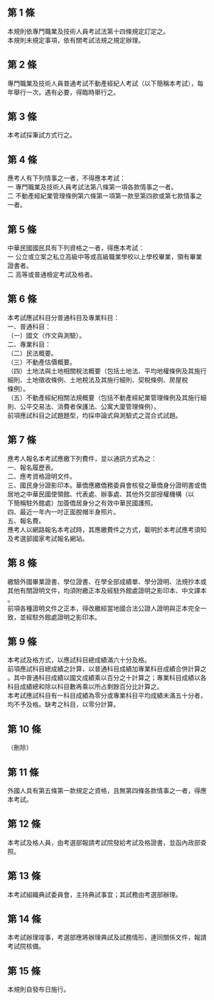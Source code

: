 第 1 條
-------
本規則依專門職業及技術人員考試法第十四條規定訂定之。  
本規則未規定事項，依有關考試法規之規定辦理。

第 2 條
-------
專門職業及技術人員普通考試不動產經紀人考試（以下簡稱本考試），每  
年舉行一次。遇有必要，得臨時舉行之。

第 3 條
-------
本考試採筆試方式行之。

第 4 條
-------
應考人有下列情事之一者，不得應本考試：  
一  專門職業及技術人員考試法第八條第一項各款情事之一者。  
二  不動產經紀業管理條例第六條第一項第一款至第四款或第七款情事之  
    一者。

第 5 條
-------
中華民國國民具有下列資格之一者，得應本考試：  
一  公立或立案之私立高級中等或高級職業學校以上學校畢業，領有畢業  
    證書者。  
二  高等或普通檢定考試及格者。

第 6 條
-------
本考試應試科目分普通科目及專業科目：  
一、普通科目：  
（一）國文（作文與測驗）。  
二、專業科目：  
（二）民法概要。  
（三）不動產估價概要。  
（四）土地法與土地相關稅法概要（包括土地法、平均地權條例及其施行  
      細則、土地徵收條例、土地稅法及其施行細則、契稅條例、房屋稅  
      條例）。  
（五）不動產經紀相關法規概要（包括不動產經紀業管理條例及其施行細  
      則、公平交易法、消費者保護法、公寓大廈管理條例）。  
前項應試科目之試題題型，均採申論式與測驗式之混合式試題。

第 7 條
-------
應考人報名本考試應繳下列費件，並以通訊方式為之：  
一、報名履歷表。  
二、應考資格證明文件。  
三、國民身分證影印本。華僑應繳僑務委員會核發之華僑身分證明書或僑  
    居地之中華民國使領館、代表處、辦事處、其他外交部授權機構（以  
    下簡稱駐外館處）加簽僑居身分之有效中華民國護照。  
四、最近一年內一吋正面脫帽半身照片。  
五、報名費。  
應考人以網路報名本考試時，其應繳費件之方式，載明於本考試應考須知  
及考選部國家考試報名網站。

第 8 條
-------
繳驗外國畢業證書、學位證書、在學全部成績單、學分證明、法規抄本或  
其他有關證明文件，均須附繳正本及經駐外館處證明之影印本、中文譯本  
。  
前項各種證明文件之正本，得改繳經當地國合法公證人證明與正本完全一  
致，並經駐外館處證明之影印本。

第 9 條
-------
本考試及格方式，以應試科目總成績滿六十分及格。  
前項應試科目總成績之計算，以普通科目成績加專業科目成績合併計算之  
。其中普通科目成績以國文成績乘以百分之十計算之；專業科目成績以各  
科目成績總和除以科目數再乘以所占剩餘百分比計算之。  
本考試應試科目有一科目成績為零分或專業科目平均成績未滿五十分者，  
均不予及格。缺考之科目，以零分計算。

第 10 條
--------
（刪除）

第 11 條
--------
外國人具有第五條第一款規定之資格，且無第四條各款情事之一者，得應  
本考試。

第 12 條
--------
本考試及格人員，由考選部報請考試院發給考試及格證書，並函內政部查  
照。

第 13 條
--------
本考試組織典試委員會，主持典試事宜；其試務由考選部辦理。

第 14 條
--------
本考試辦理竣事，考選部應將辦理典試及試務情形，連同關係文件，報請  
考試院核備。

第 15 條
--------
本規則自發布日施行。

